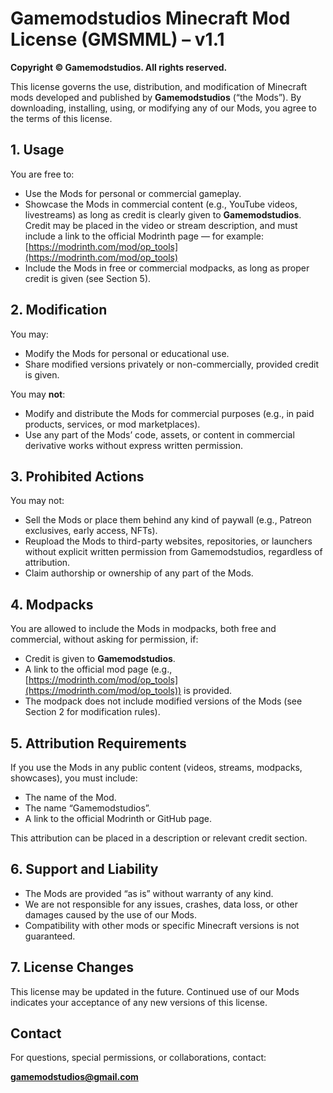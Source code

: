 # Gamemodstudios Minecraft Mod License (GMSMML) – v1.1

**Copyright © Gamemodstudios. All rights reserved.**

This license governs the use, distribution, and modification of Minecraft mods developed and published by **Gamemodstudios** (“the Mods”). By downloading, installing, using, or modifying any of our Mods, you agree to the terms of this license.

## 1. Usage

You are free to:

- Use the Mods for personal or commercial gameplay.
- Showcase the Mods in commercial content (e.g., YouTube videos, livestreams) as long as credit is clearly given to **Gamemodstudios**.  
  Credit may be placed in the video or stream description, and must include a link to the official Modrinth page — for example:  
  [https://modrinth.com/mod/op_tools](https://modrinth.com/mod/op_tools)
- Include the Mods in free or commercial modpacks, as long as proper credit is given (see Section 5).

## 2. Modification

You may:

- Modify the Mods for personal or educational use.
- Share modified versions privately or non-commercially, provided credit is given.

You may **not**:

- Modify and distribute the Mods for commercial purposes (e.g., in paid products, services, or mod marketplaces).
- Use any part of the Mods’ code, assets, or content in commercial derivative works without express written permission.

## 3. Prohibited Actions

You may not:

- Sell the Mods or place them behind any kind of paywall (e.g., Patreon exclusives, early access, NFTs).
- Reupload the Mods to third-party websites, repositories, or launchers without explicit written permission from Gamemodstudios, regardless of attribution.
- Claim authorship or ownership of any part of the Mods.

## 4. Modpacks

You are allowed to include the Mods in modpacks, both free and commercial, without asking for permission, if:

- Credit is given to **Gamemodstudios**.
- A link to the official mod page (e.g., [https://modrinth.com/mod/op_tools](https://modrinth.com/mod/op_tools)) is provided.
- The modpack does not include modified versions of the Mods (see Section 2 for modification rules).

## 5. Attribution Requirements

If you use the Mods in any public content (videos, streams, modpacks, showcases), you must include:

- The name of the Mod.
- The name “Gamemodstudios”.
- A link to the official Modrinth or GitHub page.

This attribution can be placed in a description or relevant credit section.

## 6. Support and Liability

- The Mods are provided “as is” without warranty of any kind.
- We are not responsible for any issues, crashes, data loss, or other damages caused by the use of our Mods.
- Compatibility with other mods or specific Minecraft versions is not guaranteed.

## 7. License Changes

This license may be updated in the future. Continued use of our Mods indicates your acceptance of any new versions of this license.

## Contact

For questions, special permissions, or collaborations, contact:

**gamemodstudios@gmail.com**
